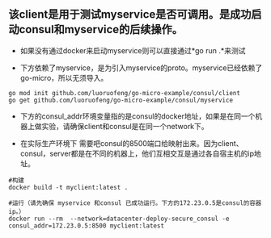 ## 该client是用于测试myservice是否可调用。是成功启动consul和myservice的后续操作。



- 如果没有通过docker来启动myservice则可以直接通过*go run .*来测试


- 下方依赖了myservice，是为引入myservice的proto。myservice已经依赖了go-micro，所以无须导入。
```shell
go mod init github.com/luoruofeng/go-micro-example/consul/client
go get github.com/luoruofeng/go-micro-example/consul/myservice
```

- 下方的consul_addr环境变量指的是consul的docker地址，如果是在同一个机器上做实验，请确保client和consul是在同一个network下。

- 在实际生产环境下 需要吧consul的8500端口给映射出来。因为client、consul，server都是在不同的机器上，他们互相交互是通过各自宿主机的ip地址。

```shell
#构建
docker build -t myclient:latest .

#运行（请先确保 myservice 和consul 已成功运行。下方的172.23.0.5是consul的容器ip。）
docker run --rm  --network=datacenter-deploy-secure_consul -e consul_addr=172.23.0.5:8500 myclient:latest
```
